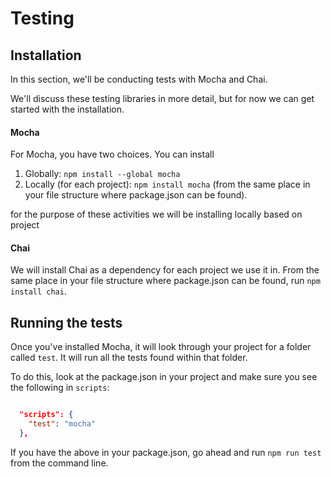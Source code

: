 # Testing

## Installation
In this section, we'll be conducting tests with Mocha and Chai. 

We'll discuss these testing libraries in more detail, but for now we can get started with the installation.

#### Mocha

For Mocha, you have two choices. You can install

1. Globally: `npm install --global mocha`
2. Locally (for each project): `npm install mocha` (from the same place in your file structure where package.json can be found).

for the purpose of these activities we will be installing locally based on project


#### Chai

We will install Chai as a dependency for each project we use it in. From the same place in your file structure where package.json can be found, run `npm install chai`.

## Running the tests

Once you've installed Mocha, it will look through your project for a folder called `test`. It will run all the tests found within that folder. 

To do this, look at the package.json in your project and make sure you see the following in `scripts`: 

```json

  "scripts": {
    "test": "mocha"
  },

```

If you have the above in your package.json, go ahead and run `npm run test` from the command line.